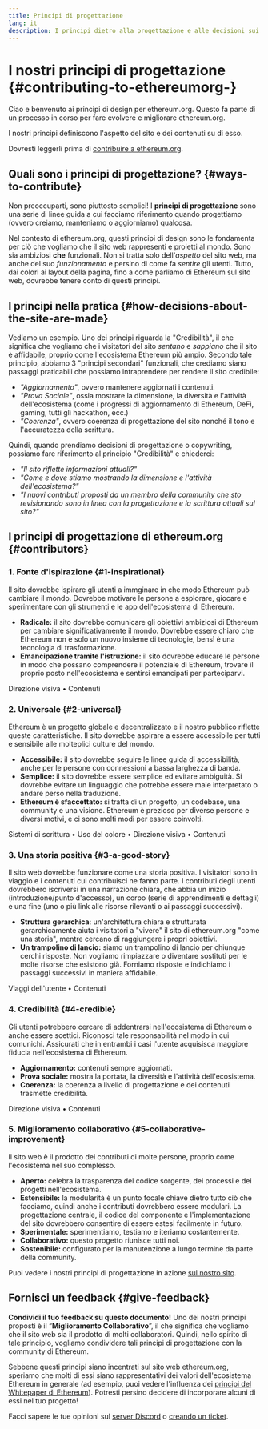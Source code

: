 ```yaml
---
title: Principi di progettazione
lang: it
description: I principi dietro alla progettazione e alle decisioni sui contenuti di ethereum.org
---
```


# I nostri principi di progettazione {#contributing-to-ethereumorg-}

<Emoji text=":wave:" size={1} /> Ciao e benvenuto ai principi di design per ethereum.org. Questo fa parte di un processo in corso per fare evolvere e migliorare ethereum.org.

I nostri principi definiscono l'aspetto del sito e dei contenuti su di esso.

Dovresti leggerli prima di [contribuire a ethereum.org](/contributing/).

## Quali sono i principi di progettazione? {#ways-to-contribute}

Non preoccuparti, sono piuttosto semplici! I **principi di progettazione** sono una serie di linee guida a cui facciamo riferimento quando progettiamo (ovvero creiamo, manteniamo o aggiorniamo) qualcosa.

Nel contesto di ethereum.org, questi principi di design sono le fondamenta per ciò che vogliamo che il sito web rappresenti e proietti al mondo. Sono sia ambiziosi **che** funzionali. Non si tratta solo dell'_aspetto_ del sito web, ma anche del suo _funzionamento_ e persino di come fa _sentire_ gli utenti. Tutto, dai colori ai layout della pagina, fino a come parliamo di Ethereum sul sito web, dovrebbe tenere conto di questi principi.

## I principi nella pratica {#how-decisions-about-the-site-are-made}

Vediamo un esempio. Uno dei principi riguarda la "Credibilità", il che significa che vogliamo che i visitatori del sito _sentano_ e _sappiano_ che il sito è affidabile, proprio come l'ecosistema Ethereum più ampio. Secondo tale principio, abbiamo 3 "principi secondari" funzionali, che crediamo siano passaggi praticabili che possiamo intraprendere per rendere il sito credibile:

- _"Aggiornamento"_, ovvero mantenere aggiornati i contenuti.
- _"Prova Sociale"_, ossia mostrare la dimensione, la diversità e l'attività dell'ecosistema (come i progressi di aggiornamento di Ethereum, DeFi, gaming, tutti gli hackathon, ecc.)
- _"Coerenza"_, ovvero coerenza di progettazione del sito nonché il tono e l'accuratezza della scrittura.

Quindi, quando prendiamo decisioni di progettazione o copywriting, possiamo fare riferimento al principio "Credibilità" e chiederci:

- _"Il sito riflette informazioni attuali?"_
- _"Come e dove stiamo mostrando la dimensione e l'attività dell'ecosistema?"_
- _"I nuovi contributi proposti da un membro della community che sto revisionando sono in linea con la progettazione e la scrittura attuali sul sito?"_

## I principi di progettazione di ethereum.org {#contributors}

### 1. Fonte d'ispirazione {#1-inspirational}

Il sito dovrebbe ispirare gli utenti a immginare in che modo Ethereum può cambiare il mondo. Dovrebbe motivare le persone a esplorare, giocare e sperimentare con gli strumenti e le app dell'ecosistema di Ethereum.

- **Radicale:** il sito dovrebbe comunicare gli obiettivi ambiziosi di Ethereum per cambiare significativamente il mondo. Dovrebbe essere chiaro che Ethereum non è solo un nuovo insieme di tecnologie, bensì è una tecnologia di trasformazione.
- **Emancipazione tramite l'istruzione:** il sito dovrebbe educare le persone in modo che possano comprendere il potenziale di Ethereum, trovare il proprio posto nell'ecosistema e sentirsi emancipati per parteciparvi.

Direzione visiva • Contenuti

### 2. Universale {#2-universal}

Ethereum è un progetto globale e decentralizzato e il nostro pubblico riflette queste caratteristiche. Il sito dovrebbe aspirare a essere accessibile per tutti e sensibile alle molteplici culture del mondo.

- **Accessibile:** il sito dovrebbe seguire le linee guida di accessibilità, anche per le persone con connessioni a bassa larghezza di banda.
- **Semplice:** il sito dovrebbe essere semplice ed evitare ambiguità. Si dovrebbe evitare un linguaggio che potrebbe essere male interpretato o andare perso nella traduzione.
- **Ethereum è sfaccettato:** si tratta di un progetto, un codebase, una community e una visione. Ethereum è prezioso per diverse persone e diversi motivi, e ci sono molti modi per essere coinvolti.

Sistemi di scrittura • Uso del colore • Direzione visiva • Contenuti

### 3. Una storia positiva {#3-a-good-story}

Il sito web dovrebbe funzionare come una storia positiva. I visitatori sono in viaggio e i contenuti cui contribuisci ne fanno parte. I contributi degli utenti dovrebbero iscriversi in una narrazione chiara, che abbia un inizio (introduzione/punto d'accesso), un corpo (serie di apprendimenti e dettagli) e una fine (uno o più link alle risorse rilevanti o ai passaggi successivi).

- **Struttura gerarchica**: un'architettura chiara e strutturata gerarchicamente aiuta i visitatori a "vivere" il sito di ethereum.org "come una storia", mentre cercano di raggiungere i propri obiettivi.
- **Un trampolino di lancio:** siamo un trampolino di lancio per chiunque cerchi risposte. Non vogliamo rimpiazzare o diventare sostituti per le molte risorse che esistono già. Forniamo risposte e indichiamo i passaggi successivi in maniera affidabile.

Viaggi dell'utente • Contenuti

### 4. Credibilità {#4-credible}

Gli utenti potrebbero cercare di addentrarsi nell'ecosistema di Ethereum o anche essere scettici. Riconosci tale responsabilità nel modo in cui comunichi. Assicurati che in entrambi i casi l'utente acquisisca maggiore fiducia nell'ecosistema di Ethereum.

- **Aggiornamento:** contenuti sempre aggiornati.
- **Prova sociale:** mostra la portata, la diversità e l'attività dell'ecosistema.
- **Coerenza:** la coerenza a livello di progettazione e dei contenuti trasmette credibilità.

Direzione visiva • Contenuti

### 5. Miglioramento collaborativo {#5-collaborative-improvement}

Il sito web è il prodotto dei contributi di molte persone, proprio come l'ecosistema nel suo complesso.

- **Aperto:** celebra la trasparenza del codice sorgente, dei processi e dei progetti nell'ecosistema.
- **Estensibile:** la modularità è un punto focale chiave dietro tutto ciò che facciamo, quindi anche i contributi dovrebbero essere modulari. La progettazione centrale, il codice del componente e l'implementazione del sito dovrebbero consentire di essere estesi facilmente in futuro.
- **Sperimentale:** sperimentiamo, testiamo e iteriamo costantemente.
- **Collaborativo:** questo progetto riunisce tutti noi.
- **Sostenibile:** configurato per la manutenzione a lungo termine da parte della community.

Puoi vedere i nostri principi di progettazione in azione [sul nostro sito](/).

## Fornisci un feedback {#give-feedback}

**Condividi il tuo feedback su questo documento!** Uno dei nostri principi proposti è il “**Miglioramento Collaborativo**”, il che significa che vogliamo che il sito web sia il prodotto di molti collaboratori. Quindi, nello spirito di tale principio, vogliamo condividere tali principi di progettazione con la community di Ethereum.

Sebbene questi principi siano incentrati sul sito web ethereum.org, speriamo che molti di essi siano rappresentativi dei valori dell'ecosistema Ethereum in generale (ad esempio, puoi vedere l'influenza dei [principi del Whitepaper di Ethereum](https://github.com/ethereum/wiki/wiki/White-Paper#philosophy)). Potresti persino decidere di incorporare alcuni di essi nel tuo progetto!

Facci sapere le tue opinioni sul [server Discord](https://discord.gg/CetY6Y4) o [creando un ticket](https://github.com/ethereum/ethereum-org-website/issues/new?assignees=&labels=Type%3A+Feature&template=feature_request.md&title=).
